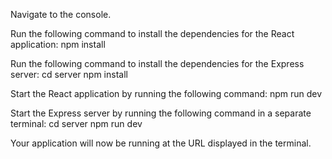 Navigate to the console.

Run the following command to install the dependencies for the React application:
npm install

Run the following command to install the dependencies for the Express server:
cd server
npm install

Start the React application by running the following command:
npm run dev

Start the Express server by running the following command in a separate terminal:
cd server
npm run dev

Your application will now be running at the URL displayed in the terminal.
